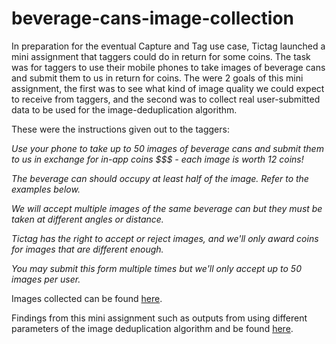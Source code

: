 # beverage-cans-image-collection

In preparation for the eventual Capture and Tag use case, Tictag launched a mini assignment that taggers could do in return for some coins. The task was for taggers to use their mobile phones to take images of beverage cans and submit them to us in return for coins. The were 2 goals of this mini assignment, the first was to see what kind of image quality we could expect to receive from taggers, and the second was to collect real user-submitted data to be used for the image-deduplication algorithm.

These were the instructions given out to the taggers: 

*Use your phone to take up to 50 images of beverage cans and submit them to us in exchange for in-app coins $$$ - each image is worth 12 coins!*

*The beverage can should occupy at least half of the image. Refer to the examples below.*

*We will accept multiple images of the same beverage can but they must be taken at different angles or distance.*

*Tictag has the right to accept or reject images, and we'll only award coins for images that are different enough.*

*You may submit this form multiple times but we'll only accept up to 50 images per user.*

Images collected can be found [here](https://drive.google.com/drive/u/1/folders/1fvFnWwHKTXnj89eYtMz48WNK2jFTsQW2).

Findings from this mini assignment such as outputs from using different parameters of the image deduplication algorithm and be found [here](https://drive.google.com/drive/u/1/folders/1LaMSKogOA4NhlXyTb96vos_4fFs4TmZK).

